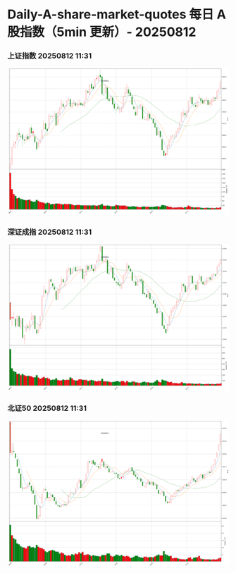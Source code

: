 
# Daily-A-share-market-quotes 每日 A 股指数（5min 更新）- 20250812

### 上证指数 20250812 11:31
![](./fig/2025/8/20250812-sh000001.png)

### 深证成指 20250812 11:31
![](./fig/2025/8/20250812-sz399001.png)

### 北证50 20250812 11:31
![](./fig/2025/8/20250812-bj899050.png)
